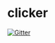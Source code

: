 # clicker

[![Gitter](https://badges.gitter.im/Join%20Chat.svg)](https://gitter.im/mastercactapus/clicker?utm_source=badge&utm_medium=badge&utm_campaign=pr-badge&utm_content=badge)